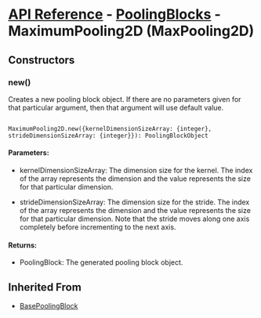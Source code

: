 # [API Reference](../../API.md) - [PoolingBlocks](../PoolingBlocks.md) - MaximumPooling2D (MaxPooling2D)

## Constructors

### new()

Creates a new pooling block object. If there are no parameters given for that particular argument, then that argument will use default value.

```

MaximumPooling2D.new({kernelDimensionSizeArray: {integer}, strideDimensionSizeArray: {integer}}): PoolingBlockObject

```

#### Parameters:

* kernelDimensionSizeArray: The dimension size for the kernel. The index of the array represents the dimension and the value represents the size for that particular dimension. 

* strideDimensionSizeArray: The dimension size for the stride. The index of the array represents the dimension and the value represents the size for that particular dimension. Note that the stride moves along one axis completely before incrementing to the next axis.

#### Returns:

* PoolingBlock: The generated pooling block object.

## Inherited From

* [BasePoolingBlock](BasePoolingBlock.md)
